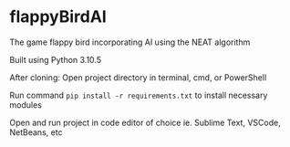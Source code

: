 # flappyBirdAI
 The game flappy bird incorporating AI using the NEAT algorithm
 
 Built using Python 3.10.5

After cloning:
Open project directory in terminal, cmd, or PowerShell

Run command ``pip install -r requirements.txt`` to install necessary modules

Open and run project in code editor of choice ie. Sublime Text, VSCode, NetBeans, etc
